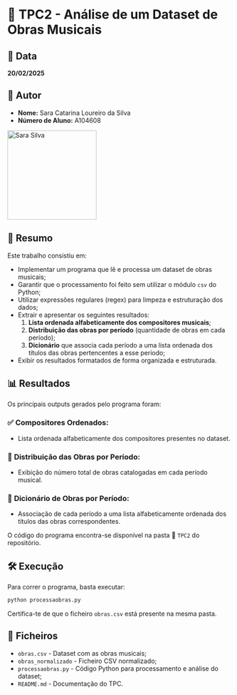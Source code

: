 # 📌 TPC2 - Análise de um Dataset de Obras Musicais

## 📅 Data
**20/02/2025**

## 👤 Autor
- **Nome:** Sara Catarina Loureiro da Silva  
- **Número de Aluno:** A104608
<img src="../sarasilva.jpg" alt="Sara Silva" width="200" />

## 📖 Resumo
Este trabalho consistiu em:

- Implementar um programa que lê e processa um dataset de obras musicais;
- Garantir que o processamento foi feito sem utilizar o módulo `csv` do Python;
- Utilizar expressões regulares (regex) para limpeza e estruturação dos dados;
- Extrair e apresentar os seguintes resultados:
  1. **Lista ordenada alfabeticamente dos compositores musicais**;
  2. **Distribuição das obras por período** (quantidade de obras em cada período);
  3. **Dicionário** que associa cada período a uma lista ordenada dos títulos das obras pertencentes a esse período;
- Exibir os resultados formatados de forma organizada e estruturada.

## 📊 Resultados

Os principais outputs gerados pelo programa foram:

### ✅ **Compositores Ordenados:**
- Lista ordenada alfabeticamente dos compositores presentes no dataset.

### 📌 **Distribuição das Obras por Período:**
- Exibição do número total de obras catalogadas em cada período musical.

### 🎼 **Dicionário de Obras por Período:**
- Associação de cada período a uma lista alfabeticamente ordenada dos títulos das obras correspondentes.

O código do programa encontra-se disponível na pasta 📂 `TPC2` do repositório.

## 🛠️ Execução
Para correr o programa, basta executar:
```bash
python processaobras.py
```
Certifica-te de que o ficheiro `obras.csv` está presente na mesma pasta.

## 📎 Ficheiros
- `obras.csv` - Dataset com as obras musicais;
- `obras_normalizado` - Ficheiro CSV normalizado;
- `processaobras.py` - Código Python para processamento e análise do dataset;
- `README.md` - Documentação do TPC.

